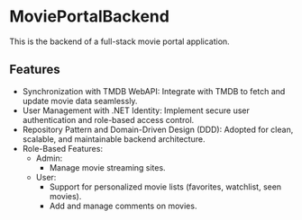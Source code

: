 # MoviePortalBackend
This is the backend of a full-stack movie portal application.

## Features
- Synchronization with TMDB WebAPI: Integrate with TMDB to fetch and update movie data seamlessly.
- User Management with .NET Identity: Implement secure user authentication and role-based access control.
- Repository Pattern and Domain-Driven Design (DDD): Adopted for clean, scalable, and maintainable backend architecture.
- Role-Based Features:
    - Admin: 
        - Manage movie streaming sites.
    - User: 
        - Support for personalized movie lists (favorites, watchlist, seen movies).
        - Add and manage comments on movies.